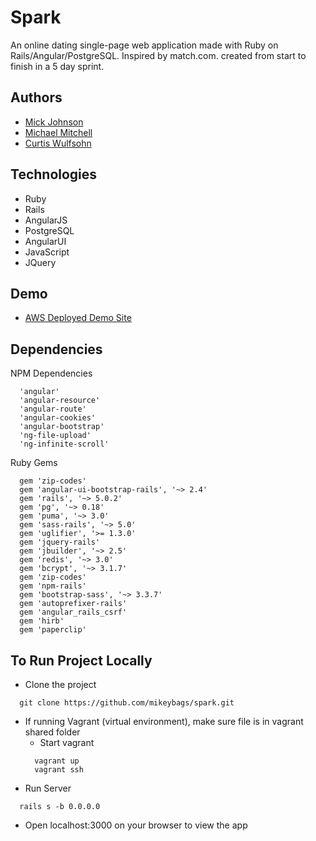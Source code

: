 # Spark
An online dating single-page web application made with Ruby on Rails/Angular/PostgreSQL. Inspired by match.com. created from start to finish in a 5 day sprint.

## Authors
  * [Mick Johnson](https://github.com/mickajohnson)
  * [Michael Mitchell](https://github.com/mikeybags)
  * [Curtis Wulfsohn](https://github.com/cwulfsohn)
  
## Technologies
  * Ruby 
  * Rails
  * AngularJS
  * PostgreSQL
  * AngularUI
  * JavaScript
  * JQuery
  
## Demo
* [AWS Deployed Demo Site](http://spark-dating.herokuapp.com/)

## Dependencies
NPM Dependencies
  ```
    'angular'
    'angular-resource'
    'angular-route'
    'angular-cookies'
    'angular-bootstrap'
    'ng-file-upload'
    'ng-infinite-scroll'
  ```
Ruby Gems
  ```
    gem 'zip-codes'
    gem 'angular-ui-bootstrap-rails', '~> 2.4'
    gem 'rails', '~> 5.0.2'
    gem 'pg', '~> 0.18'
    gem 'puma', '~> 3.0'
    gem 'sass-rails', '~> 5.0'
    gem 'uglifier', '>= 1.3.0'
    gem 'jquery-rails'
    gem 'jbuilder', '~> 2.5'
    gem 'redis', '~> 3.0'
    gem 'bcrypt', '~> 3.1.7'
    gem 'zip-codes'
    gem 'npm-rails'
    gem 'bootstrap-sass', '~> 3.3.7'
    gem 'autoprefixer-rails'
    gem 'angular_rails_csrf'
    gem 'hirb'
    gem 'paperclip'
  ```
## To Run Project Locally
  * Clone the project
  ```
    git clone https://github.com/mikeybags/spark.git
  ```
  * If running Vagrant (virtual environment), make sure file is in vagrant shared folder
    * Start vagrant
    ``` 
      vagrant up
      vagrant ssh
    ```
  * Run Server
  ```
    rails s -b 0.0.0.0
  ```
  * Open localhost:3000 on your browser to view the app
